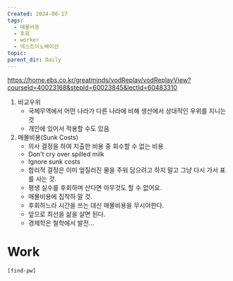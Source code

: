 ```yaml
---
Created: 2024-06-17
tags:
  - 매몰비용
  - 후회
  - worker
  - 넥스트이노베이션
topic: 
parent_dir: Daily
---
```

https://home.ebs.co.kr/greatminds/vodReplay/vodReplayView?courseId=40023168&stepId=60023845&lectId=60483310
1. 비교우위
	- 국제무역에서 어떤 나라가 다른 나라에 비해 생산에서 상대적인 우위를 지니는 것
	- 개인에 있어서 적용할 수도 있음
2. 매몰비용(Sunk Costs)
	- 의사 결정을 하여 지출한 비용 중 회수할 수 없는 비용
	- Don't cry over spilled milk
	- Ignore sunk costs
	- 합리적 결정은 이미 엎질러진 물을 주워 담으려고 하지 말고 그냥 다시 가서 표를 사는 것. 
	- 평생 실수를 후회하며 산다면 아무것도 할 수 없어요.
	- 매몰비용에 집착하 말 것.
	- 후회하느라 시간을 쓰는 대신 매몰비용을 무시야한다.
	- 앞으로 최선을 삶을 살면 된다.
	- 경제학은 철학에서 발전...
# Work
`[find-pw]`
